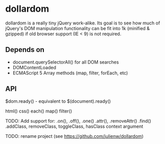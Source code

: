 dollardom
=========

dollardom is a really tiny jQuery work-alike. Its goal is to see how much of jQuery's
DOM manipulation functionality can be fit into 1k (minified & gzipped) if old browser
support (IE < 9) is not required.

Depends on
----------
* document.querySelectorAll() for all DOM searches
* DOMContentLoaded
* ECMAScript 5 Array methods (map, filter, forEach, etc)

API
---
$dom.ready() - equivalent to $(document).ready()

html()
css()
each()
map()
filter()

TODO: Add support for:
.on(), .off(), .one()
.attr(), .removeAttr()
.find()
.addClass, removeClass, toggleClass, hasClass
context argument

TODO: rename project (see https://github.com/julienw/dollardom)
